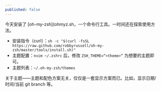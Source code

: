 ```yaml
---
published: false
---
```

今天安装了 [oh-my-zsh](ohmyz.sh，一个命令行工具。一时间还在探索使用方法。

- 安装指令（curl）：`sh -c "$(curl -fsSL https://raw.github.com/robbyrussell/oh-my-zsh/master/tools/install.sh)"`
- 主题配置：`nvim ~/.zshrc` 后，修改 `ZSH_THEME=“<theme>”` 为想要的主题即可。
- 主题列表：`~/.oh-my-zsh/themes`

关于主题——主题和配色方案无关，仅仅是一套显示方案而已。比如，显示日期/时间/当前 git branch 等。
